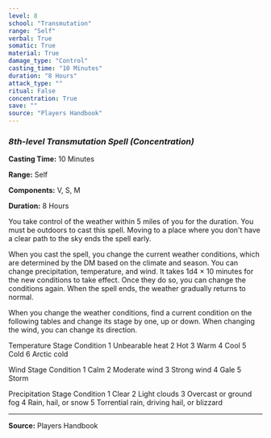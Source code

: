 ```yaml
---
level: 8
school: "Transmutation"
range: "Self"
verbal: True
somatic: True
material: True
damage_type: "Control"
casting_time: "10 Minutes"
duration: "8 Hours"
attack_type: ""
ritual: False
concentration: True
save: ""
source: "Players Handbook"
---
```


### *8th-level Transmutation Spell* *(Concentration)*

**Casting Time:** 10 Minutes

**Range:** Self

**Components:** V, S, M

**Duration:** 8 Hours

You take control of the weather within 5 miles of you for the duration. You must be outdoors to cast this spell. Moving to a place where you don't have a clear path to the sky ends the spell early.
 
 When you cast the spell, you change the current weather conditions, which are determined by the DM based on the climate and season. You can change precipitation, temperature, and wind. It takes 1d4 × 10 minutes for the new conditions to take effect. Once they do so, you can change the conditions again. When the spell ends, the weather gradually returns to normal.
 
 When you change the weather conditions, find a current condition on the following tables and change its stage by one, up or down. When changing the wind, you can change its direction.
 
 Temperature
 Stage Condition
 1 Unbearable heat
 2 Hot
 3 Warm
 4 Cool
 5 Cold
 6 Arctic cold
 
 
 Wind
 Stage Condition
 1 Calm
 2 Moderate wind
 3 Strong wind
 4 Gale
 5 Storm
 
 Precipitation
 Stage Condition
 1 Clear
 2 Light clouds
 3 Overcast or ground fog
 4 Rain, hail, or snow
 5 Torrential rain, driving hail, or blizzard

---
**Source:** Players Handbook
